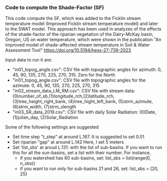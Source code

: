 ### Code to compute the Shade-Factor (SF) 

This code compute the SF, which was added to the Ficklin stream temperature model (Improved Ficklin stream temperature model) and later to the SWAT model. This approach has been used in analyzes of the effects of the shade-factor of the riparian vegetation of the Dairy-McKay basin, Oregon, US on water temperature, which were shown in the publication "An improved model of shade-affected stream temperature in Soil & Water Assessment Tool"
https://doi.org/10.5194/hess-27-739-2023

Input data to run it are:

- "in01_topog_angle.csv":        CSV file with topographic angles for azimuth: 0, 45, 90, 135, 270, 225, 270, 315. Zero for the North
- "in01_topog_angle.csv":        CSV file with topographic angles for the azimute: 0, 45, 90, 135, 270, 225, 270, 315
- "in02_stream_data_LM_RM.csv":  CSV file with stream data: (0)number_of_sb,(1)longitude_rch,(2)latitude_rch, (3)tree_height_right_bank, (4)tree_hight_left_bank, (5)strm_azimute, (6)strm_width, (7)strm_slength
- "in03_SR_data_2019.csv":       CSV file with daily Solar Radiation: (0)Date, (1)julian_day, (2)Solar_Radiation

Some of the following settings are suggested
- Set time step "t_step" at around L.167. It is suggested to set 0.01
- Set riparian "gap" at around L.142      Here, I set 5 meters
- Set 'list_sbs' at aroud L.131:          with the list of sub-basins. If you want to run this for all the sun-basins, set a list with their number. For instance,
  * if you watershed has 60 sub-basins, set:    list_sbs = list(range(0, n_sbs)) 
  * if you want to run only for sub-basins 21 and 26, set: list_sbs = [20, 25] 
